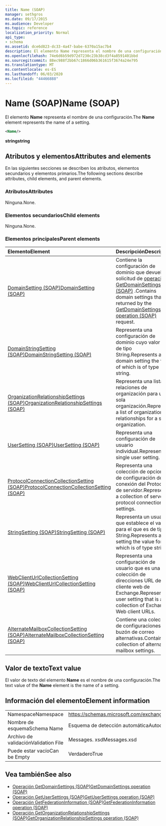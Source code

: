 ```yaml
---
title: Name (SOAP)
manager: sethgros
ms.date: 09/17/2015
ms.audience: Developer
ms.topic: reference
localization_priority: Normal
api_type:
- schema
ms.assetid: dce6d823-dc33-4a47-babe-6370a15ac7b4
description: El elemento Name representa el nombre de una configuración.
ms.openlocfilehash: 74e6d6b59d972d7230c23b38cd3f4a8591401bbd
ms.sourcegitcommit: 88ec988f2bb67c1866d06b361615f3674a24e795
ms.translationtype: MT
ms.contentlocale: es-ES
ms.lasthandoff: 06/03/2020
ms.locfileid: "44466888"
---
```

# <a name="name-soap"></a><span data-ttu-id="486f2-103">Name (SOAP)</span><span class="sxs-lookup"><span data-stu-id="486f2-103">Name (SOAP)</span></span>

<span data-ttu-id="486f2-104">El elemento **Name** representa el nombre de una configuración.</span><span class="sxs-lookup"><span data-stu-id="486f2-104">The **Name** element represents the name of a setting.</span></span> 
  
```XML
<Name/>
```

<span data-ttu-id="486f2-105">**string**</span><span class="sxs-lookup"><span data-stu-id="486f2-105">**string**</span></span>

## <a name="attributes-and-elements"></a><span data-ttu-id="486f2-106">Atributos y elementos</span><span class="sxs-lookup"><span data-stu-id="486f2-106">Attributes and elements</span></span>

<span data-ttu-id="486f2-107">En las siguientes secciones se describen los atributos, elementos secundarios y elementos primarios.</span><span class="sxs-lookup"><span data-stu-id="486f2-107">The following sections describe attributes, child elements, and parent elements.</span></span>
  
### <a name="attributes"></a><span data-ttu-id="486f2-108">Atributos</span><span class="sxs-lookup"><span data-stu-id="486f2-108">Attributes</span></span>

<span data-ttu-id="486f2-109">Ninguna.</span><span class="sxs-lookup"><span data-stu-id="486f2-109">None.</span></span>
  
### <a name="child-elements"></a><span data-ttu-id="486f2-110">Elementos secundarios</span><span class="sxs-lookup"><span data-stu-id="486f2-110">Child elements</span></span>

<span data-ttu-id="486f2-111">Ninguna.</span><span class="sxs-lookup"><span data-stu-id="486f2-111">None.</span></span>
  
### <a name="parent-elements"></a><span data-ttu-id="486f2-112">Elementos principales</span><span class="sxs-lookup"><span data-stu-id="486f2-112">Parent elements</span></span>

|<span data-ttu-id="486f2-113">**Elemento**</span><span class="sxs-lookup"><span data-stu-id="486f2-113">**Element**</span></span>|<span data-ttu-id="486f2-114">**Descripción**</span><span class="sxs-lookup"><span data-stu-id="486f2-114">**Description**</span></span>|
|:-----|:-----|
|[<span data-ttu-id="486f2-115">DomainSetting (SOAP)</span><span class="sxs-lookup"><span data-stu-id="486f2-115">DomainSetting (SOAP)</span></span>](domainsetting-soap.md) <br/> |<span data-ttu-id="486f2-116">Contiene la configuración de dominio que devuelve la solicitud de [operación GetDomainSettings (SOAP)](getdomainsettings-operation-soap.md) .</span><span class="sxs-lookup"><span data-stu-id="486f2-116">Contains domain settings that are returned by the [GetDomainSettings operation (SOAP)](getdomainsettings-operation-soap.md) request.</span></span>  <br/> |
|[<span data-ttu-id="486f2-117">DomainStringSetting (SOAP)</span><span class="sxs-lookup"><span data-stu-id="486f2-117">DomainStringSetting (SOAP)</span></span>](domainstringsetting-soap.md) <br/> |<span data-ttu-id="486f2-118">Representa una configuración de dominio cuyo valor es de tipo String.</span><span class="sxs-lookup"><span data-stu-id="486f2-118">Represents a domain setting the value of which is of type string.</span></span>  <br/> |
|[<span data-ttu-id="486f2-119">OrganizationRelationshipSettings (SOAP)</span><span class="sxs-lookup"><span data-stu-id="486f2-119">OrganizationRelationshipSettings (SOAP)</span></span>](organizationrelationshipsettings-soap.md) <br/> |<span data-ttu-id="486f2-120">Representa una lista de relaciones de organización para una sola organización.</span><span class="sxs-lookup"><span data-stu-id="486f2-120">Represents a list of organization relationships for a single organization.</span></span>  <br/> |
|[<span data-ttu-id="486f2-121">UserSetting (SOAP)</span><span class="sxs-lookup"><span data-stu-id="486f2-121">UserSetting (SOAP)</span></span>](usersetting-soap.md) <br/> |<span data-ttu-id="486f2-122">Representa una configuración de usuario individual.</span><span class="sxs-lookup"><span data-stu-id="486f2-122">Represents a single user setting.</span></span>  <br/> |
|[<span data-ttu-id="486f2-123">ProtocolConnectionCollectionSetting (SOAP)</span><span class="sxs-lookup"><span data-stu-id="486f2-123">ProtocolConnectionCollectionSetting (SOAP)</span></span>](protocolconnectioncollectionsetting-soap.md) <br/> |<span data-ttu-id="486f2-124">Representa una colección de opciones de configuración de conexión del Protocolo de servidor.</span><span class="sxs-lookup"><span data-stu-id="486f2-124">Represents a collection of server protocol connection settings.</span></span>  <br/> |
|[<span data-ttu-id="486f2-125">StringSetting (SOAP)</span><span class="sxs-lookup"><span data-stu-id="486f2-125">StringSetting (SOAP)</span></span>](stringsetting-soap.md) <br/> |<span data-ttu-id="486f2-126">Representa un usuario que establece el valor para el que es de tipo String.</span><span class="sxs-lookup"><span data-stu-id="486f2-126">Represents a user setting the value for which is of type string.</span></span>  <br/> |
|[<span data-ttu-id="486f2-127">WebClientUrlCollectionSetting (SOAP)</span><span class="sxs-lookup"><span data-stu-id="486f2-127">WebClientUrlCollectionSetting (SOAP)</span></span>](webclienturlcollectionsetting-soap.md) <br/> |<span data-ttu-id="486f2-128">Representa una configuración de usuario que es una colección de direcciones URL de cliente web de Exchange.</span><span class="sxs-lookup"><span data-stu-id="486f2-128">Represents a user setting that is a collection of Exchange Web client URLs.</span></span>  <br/> |
|[<span data-ttu-id="486f2-129">AlternateMailboxCollectionSetting (SOAP)</span><span class="sxs-lookup"><span data-stu-id="486f2-129">AlternateMailboxCollectionSetting (SOAP)</span></span>](alternatemailboxcollectionsetting-soap.md) <br/> |<span data-ttu-id="486f2-130">Contiene una colección de configuraciones de buzón de correo alternativas.</span><span class="sxs-lookup"><span data-stu-id="486f2-130">Contains a collection of alternate mailbox settings.</span></span>  <br/> |
   
## <a name="text-value"></a><span data-ttu-id="486f2-131">Valor de texto</span><span class="sxs-lookup"><span data-stu-id="486f2-131">Text value</span></span>

<span data-ttu-id="486f2-132">El valor de texto del elemento **Name** es el nombre de una configuración.</span><span class="sxs-lookup"><span data-stu-id="486f2-132">The text value of the **Name** element is the name of a setting.</span></span> 
  
## <a name="element-information"></a><span data-ttu-id="486f2-133">Información del elemento</span><span class="sxs-lookup"><span data-stu-id="486f2-133">Element information</span></span>

|||
|:-----|:-----|
|<span data-ttu-id="486f2-134">Namespace</span><span class="sxs-lookup"><span data-stu-id="486f2-134">Namespace</span></span>  <br/> |https://schemas.microsoft.com/exchange/2010/Autodiscover  <br/> |
|<span data-ttu-id="486f2-135">Nombre de esquema</span><span class="sxs-lookup"><span data-stu-id="486f2-135">Schema Name</span></span>  <br/> |<span data-ttu-id="486f2-136">Esquema de detección automática</span><span class="sxs-lookup"><span data-stu-id="486f2-136">Autodiscover schema</span></span>  <br/> |
|<span data-ttu-id="486f2-137">Archivo de validación</span><span class="sxs-lookup"><span data-stu-id="486f2-137">Validation File</span></span>  <br/> |<span data-ttu-id="486f2-138">Messages. xsd</span><span class="sxs-lookup"><span data-stu-id="486f2-138">Messages.xsd</span></span>  <br/> |
|<span data-ttu-id="486f2-139">Puede estar vacío</span><span class="sxs-lookup"><span data-stu-id="486f2-139">Can be Empty</span></span>  <br/> |<span data-ttu-id="486f2-140">Verdadero</span><span class="sxs-lookup"><span data-stu-id="486f2-140">True</span></span>  <br/> |
   
## <a name="see-also"></a><span data-ttu-id="486f2-141">Vea también</span><span class="sxs-lookup"><span data-stu-id="486f2-141">See also</span></span>

- [<span data-ttu-id="486f2-142">Operación GetDomainSettings (SOAP)</span><span class="sxs-lookup"><span data-stu-id="486f2-142">GetDomainSettings operation (SOAP)</span></span>](getdomainsettings-operation-soap.md)
- [<span data-ttu-id="486f2-143">Operación GetUserSettings (SOAP)</span><span class="sxs-lookup"><span data-stu-id="486f2-143">GetUserSettings operation (SOAP)</span></span>](getusersettings-operation-soap.md)
- [<span data-ttu-id="486f2-144">Operación GetFederationInformation (SOAP)</span><span class="sxs-lookup"><span data-stu-id="486f2-144">GetFederationInformation operation (SOAP)</span></span>](getfederationinformation-operation-soap.md)
- [<span data-ttu-id="486f2-145">Operación GetOrganizationRelationshipSettings (SOAP)</span><span class="sxs-lookup"><span data-stu-id="486f2-145">GetOrganizationRelationshipSettings operation (SOAP)</span></span>](getorganizationrelationshipsettings-operation-soap.md)

